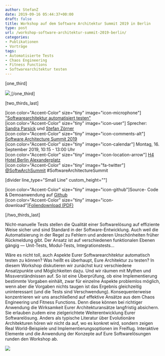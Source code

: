 ```yaml
---
author: StefanZ
date: 2019-09-16 05:44:37+00:00
draft: false
title: Workshop auf dem Software Architektur Summit 2019 in Berlin
type: post
url: /workshop-software-architektur-summit-2019-berlin/
categories:
- Publikationen
- Vorträge
tags:
- Automatisierte Tests
- Chaos Engineering
- Fitness Functions
- Softwarearchitektur testen
---
```


[one_third]




[![](https://www.embarc.de/wp-content/uploads/2019/07/SAS_Logo_2019.png)
](https://software-architecture-summit.de/)[/one_third]




[two_thirds_last]




[icon color="Accent-Color" size="tiny" image="icon-microphone"] ["Softwarearchitektur automatisiert testen"](https://software-architecture-summit.de/softwarearchitektur/softwarearchitektur-automatisiert-testen/)  
[icon color="Accent-Color" size="tiny" image="icon-user"] Sprecher: [Sandra Parsick](https://twitter.com/sandraparsick) und [Stefan Zörner](https://www.embarc.de/stefan-zoerner/)  
[icon color="Accent-Color" size="tiny" image="icon-comments-alt"] [Software Architecture Summit 2019](https://software-architecture-summit.de/)  
[icon color="Accent-Color" size="tiny" image="icon-calendar"] Montag, 16. September 2019, 10:15 - 13:00 Uhr   
[icon color="Accent-Color" size="tiny" image="icon-location-arrow"] [H4 Hotel Berlin Alexanderplatz](https://software-architecture-summit.de/location/)  
[icon color="Accent-Color" size="tiny" image="fa-twitter"] [@SoftwArchSummit](https://twitter.com/SoftwArchSummit) #SoftwareArchitectureSummit




[divider line_type="Small Line" custom_height=""]




[icon color="Accent-Color" size="tiny" image="icon-github"]Source- Code & Demoanwendung auf [Github](https://github.com/sparsick/testing-architecture-demo)  
[icon color="Accent-Color" size="tiny" image="icon-download"][Foliendownload (PDF)](https://www.embarc.de/wp-content/uploads/2019/09/sparsick_szoerner_swa_summit_2019_deploy.pdf)




[/two_thirds_last]




Nicht-manuelle Tests stellen die Qualität einer Softwarelösung auf effiziente Weise sicher und sind Standard in der Software-Entwicklung. Auch weil die Automatisierung in der Regel zu Fehlern und anderen Unschönheiten früher Rückmeldung gibt. Der Ansatz ist auf verschiedenen funktionalen Ebenen gängig — Unit-Tests, Modul-Tests, Integrationstests…




Wäre es nicht toll, auch Aspekte Eurer Softwarearchitektur automatisch testen zu können? Was heißt es überhaupt, Eure Architektur zu testen? In diesem Workshop diskutieren wir zunächst kurz verschiedene Ansatzpunkte und Möglichkeiten dazu. Und wir räumen mit Mythen und Missverständnissen auf. So ist eine Überprüfung, ob eine Implementierung bestimmte Vorgaben einhält, zwar für einzelne Aspekte problemlos möglich, wenn aber die Vorgaben nichts taugen ist das Ergebnis gleichzeitig uninteressant (und die Tests sind Verschwendung). Konsequenterweise konzentrieren wir uns anschließend auf effektive Ansätze aus dem Chaos Engineering und Fitness Functions. Denn diese können bei richtiger Anwendung die Wirksamkeit Eurer Architekturansätze langfristig absichern. Sie erlauben zudem eine zielgerichtete Weiterentwicklung Eurer Softwarelösung. Anders als typische Literatur über Evolutionäre Architekturen hören wir nicht da auf, wo es konkret wird, sondern zeigen Real World-Beispiele und Implementierungsoptionen im Freiflug. Interaktive Elemente und die Anwendung der Konzepte auf Eure Softwarelösungen runden den Workshop ab.






[![](https://www.embarc.de/wp-content/uploads/2019/09/Titel-Folie-1024x576.png)
](https://www.embarc.de/wp-content/uploads/2019/09/sparsick_szoerner_swa_summit_2019_deploy.pdf)





